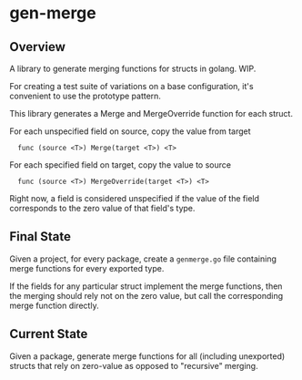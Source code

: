 # gen-merge

## Overview 
A library to generate merging functions for structs in golang. WIP.

For creating a test suite of variations on a base configuration, it's convenient to use the prototype pattern.

This library generates a Merge and MergeOverride function for each struct. 

For each unspecified field on source, copy the value from target
  
```
  func (source <T>) Merge(target <T>) <T>
```
For each specified field on target, copy the value to source
```
  func (source <T>) MergeOverride(target <T>) <T>
```

Right now, a field is considered unspecified if the value of the field corresponds to the zero value of that field's type.

## Final State

Given a project, for every package, create a `genmerge.go` file containing merge functions for every exported type.

If the fields for any particular struct implement the merge functions, then the merging should rely not on the zero value, but call the corresponding merge function directly.

## Current State

Given a package, generate merge functions for all (including unexported) structs that rely on zero-value as opposed to "recursive" merging. 
